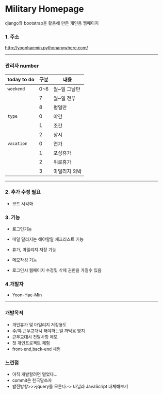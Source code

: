 Military Homepage
===
django와 bootstrap을 활용해 만든 개인용 웹페이지

### 1. 주소
<http://yoonhaemin.pythonanywhere.com/>

-------------------------

### 관리자 number

|__today to do__| __구분__|__내용__|
|------|-----|----|
|`weekend`|0~6| 월~일 그날만|
||7|월~일 전부|
||8| 평일만|
|`type`|0| 야간|
||1| 조간|
||2| 상시|
|`vacation`|0| 연가|
||1| 포상휴가|
||2| 위로휴가|
||3| 마일리지 외박|

----------------------
### 2. 추가 수정 필요

-  코드 시각화

### 3. 기능

-  로그인기능

-  매일 달라지는 해야할일 체크리스트 기능

-  휴가, 마일리지 저장 기능

-  메모작성 기능

- 로그인시 웹페이지 수정및 삭제 권한을 가질수 있음

### 4.개발자
- Yoon-Hae-Min

-----------------------
 
 ### 개발목적
 - 개인휴가 및 마일리지 저장용도
 - 주/야 근무교대시 해야하는일 까먹음 방지
 - 근무교대시 전달사항 메모
 - 첫 개인프로젝트 체험
 - front-end,back-end 체험
 
### 느낀점
- 아직 개발할려면 멀었다...
- commit은 한국말쓰자
- 발전방향>>>jquery를 모른다.-> 바닐라 JavaScript 대체해보기
